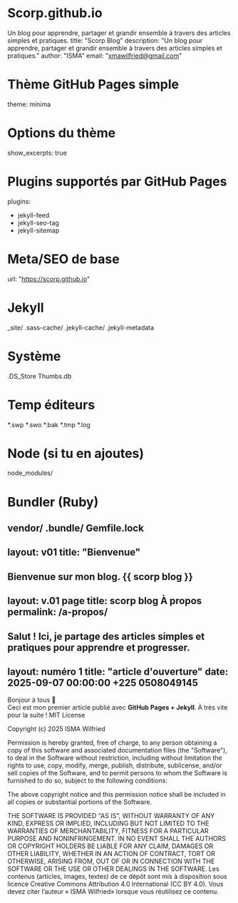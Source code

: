 # Scorp.github.io
Un blog pour apprendre, partager et grandir ensemble à travers des articles simples et pratiques.
title: "Scorp Blog"
description: "Un blog pour apprendre, partager et grandir ensemble à travers des articles simples et pratiques."
author: "ISMA"
email: "xmawilfried@gmail.com"

# Thème GitHub Pages simple
theme: minima

# Options du thème
show_excerpts: true

# Plugins supportés par GitHub Pages
plugins:
  - jekyll-feed
  - jekyll-seo-tag
  - jekyll-sitemap

# Meta/SEO de base
url: "https://scorp.github.io"
# Jekyll
_site/
.sass-cache/
.jekyll-cache/
.jekyll-metadata

# Système
.DS_Store
Thumbs.db

# Temp éditeurs
*.swp
*.swo
*.bak
*.tmp
*.log

# Node (si tu en ajoutes)
node_modules/

# Bundler (Ruby)
vendor/
.bundle/
Gemfile.lock
---
layout: v01
title: "Bienvenue"
---

Bienvenue sur mon blog. {{ scorp blog }}
---
layout: v.01
page title: scorp blog 
À propos
permalink: /a-propos/
---

Salut ! Ici, je partage des articles simples et pratiques pour apprendre et progresser.
---
layout: numéro 1
title: "article d'ouverture"
date: 2025-09-07 00:00:00 +225 0508049145
---

Bonjour à tous 👋  
Ceci est mon premier article publié avec **GitHub Pages + Jekyll**. À très vite pour la suite !
MIT License

Copyright (c) 2025 ISMA Wilfried 

Permission is hereby granted, free of charge, to any person obtaining a copy
of this software and associated documentation files (the "Software"), to deal
in the Software without restriction, including without limitation the rights
to use, copy, modify, merge, publish, distribute, sublicense, and/or sell
copies of the Software, and to permit persons to whom the Software is
furnished to do so, subject to the following conditions:

The above copyright notice and this permission notice shall be included in all
copies or substantial portions of the Software.

THE SOFTWARE IS PROVIDED "AS IS", WITHOUT WARRANTY OF ANY KIND, EXPRESS OR
IMPLIED, INCLUDING BUT NOT LIMITED TO THE WARRANTIES OF MERCHANTABILITY,
FITNESS FOR A PARTICULAR PURPOSE AND NONINFRINGEMENT. IN NO EVENT SHALL THE
AUTHORS OR COPYRIGHT HOLDERS BE LIABLE FOR ANY CLAIM, DAMAGES OR OTHER
LIABILITY, WHETHER IN AN ACTION OF CONTRACT, TORT OR OTHERWISE, ARISING FROM,
OUT OF OR IN CONNECTION WITH THE SOFTWARE OR THE USE OR OTHER DEALINGS IN THE
SOFTWARE.
Les contenus (articles, images, textes) de ce dépôt sont mis à disposition
sous licence Creative Commons Attribution 4.0 International (CC BY 4.0).
Vous devez citer l’auteur « ISMA Wilfried» lorsque vous réutilisez ce contenu.
